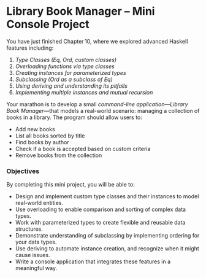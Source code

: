 # Library Book Manager – Mini Console Project

You have just finished Chapter 10, where we explored advanced Haskell features including:

1. *Type Classes (Eq, Ord, custom classes)*
2. *Overloading functions via type classes*
3. *Creating instances for parameterized types*
4. *Subclassing (Ord as a subclass of Eq)*
5. *Using deriving and understanding its pitfalls*
6. *Implementing multiple instances and mutual recursion*

Your marathon is to develop a small *command-line application—Library Book Manager*—that models a real-world scenario: managing a collection of books in a library. The program should allow users to:

- Add new books
- List all books sorted by title
- Find books by author
- Check if a book is accepted based on custom criteria
- Remove books from the collection

### Objectives

By completing this mini project, you will be able to:

* Design and implement custom type classes and their instances to model real-world entities.
* Use overloading to enable comparison and sorting of complex data types.
* Work with parameterized types to create flexible and reusable data structures.
* Demonstrate understanding of subclassing by implementing ordering for your data types.
* Use deriving to automate instance creation, and recognize when it might cause issues.
* Write a console application that integrates these features in a meaningful way.